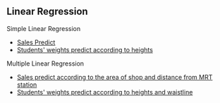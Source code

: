 ## Linear Regression
Simple Linear Regression
 * [Sales Predict](Simple%20Linear%20Regression/sales-predict.md)
 * [Students' weights predict according to heights](Simple%20Linear%20Regression/students.md)
 
Multiple Linear Regression
 * [Sales predict according to the area of shop and distance from MRT station](Multiple%20Linear%20Regression/Sales-predict-2.md)
 * [Students' weights predict according to heights and waistline](Multiple%20Linear%20Regression/Students-2.md)
